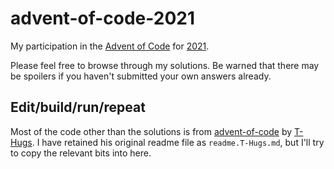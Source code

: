 # advent-of-code-2021

My participation in the [Advent of Code](https://adventofcode.com/) for [2021](https://adventofcode.com/2021/).

Please feel free to browse through my solutions. Be warned that there may be spoilers if you haven't submitted your own answers already.

## Edit/build/run/repeat

Most of the code other than the solutions is from [advent-of-code](https://github.com/T-Hugs/advent-of-code) by [T-Hugs](https://github.com/T-Hugs).
I have retained his original readme file as `readme.T-Hugs.md`, but I'll try to copy the relevant bits into here.
